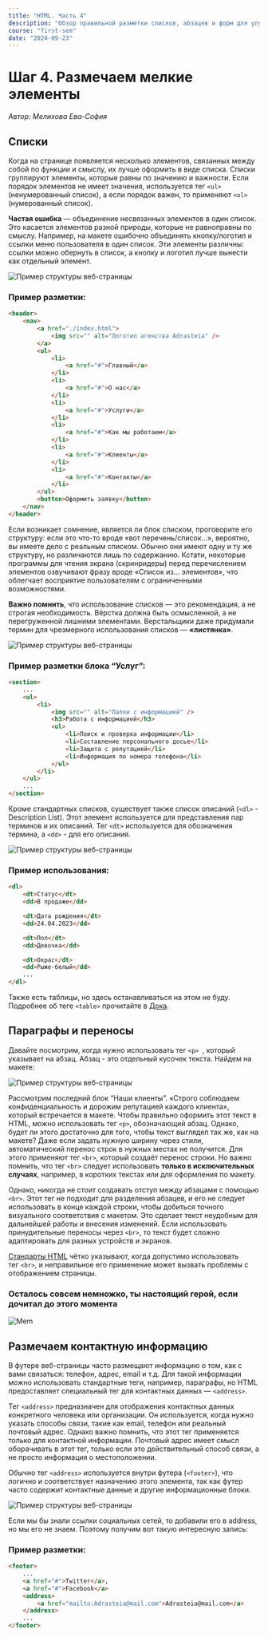 ```yaml
---
title: "HTML. Часть 4"
description: "Обзор правильной разметки списков, абзацев и форм для улучшения семантики и доступности сайта."
course: "first-sem"
date: "2024-09-23"
---
```


# Шаг 4. Размечаем мелкие элементы

_Автор: Мелихова Ева-София_

## Списки

Когда на странице появляется несколько элементов, связанных между собой по функции и смыслу, их лучше оформить в виде списка. Списки группируют элементы, которые равны по значению и важности. Если порядок элементов не имеет значения, используется тег `<ul>` (ненумерованный список), а если порядок важен, то применяют `<ol>` (нумерованный список).

**Частая ошибка** — объединение несвязанных элементов в один список. Это касается элементов разной природы, которые не равноправны по смыслу. Например, на макете ошибочно объединять кнопку/логотип и ссылки меню пользователя в один список. Эти элементы различны: ссылки можно обернуть в список, а кнопку и логотип лучше вынести как отдельный элемент.

![Пример структуры веб-страницы](/web-course-site/html/example7.png)

### Пример разметки:

```html
<header>
    <nav>
        <a href="./index.html">
            <img src="" alt="Логотип агенства Adrasteia" />
        </a>
        <ul>
            <li>
                <a href="#">Главный</a>
            </li>
            <li>
                <a href="#">О нас</a>
            </li>
            <li>
                <a href="#">Услуги</a>
            </li>
            <li>
                <a href="#">Как мы работаем</a>
            </li>
            <li>
                <a href="#">Клиенты</a>
            </li>
            <li>
                <a href="#">Контакты</a>
            </li>
        </ul>
        <button>Оформить заявку</button>
    </nav>
</header>
```

Если возникает сомнение, является ли блок списком, проговорите его структуру: если это что-то вроде «вот перечень/список...», вероятно, вы имеете дело с реальным списком. Обычно они имеют одну и ту же структуру, но различаются лишь по содержанию. Кстати, некоторые программы для чтения экрана (скринридеры) перед перечислением элементов озвучивают фразу вроде «Список из... элементов», что облегчает восприятие пользователям с ограниченными возможностями.

**Важно помнить**, что использование списков — это рекомендация, а не строгая необходимость. Вёрстка должна быть осмысленной, а не перегруженной лишними элементами. Верстальщики даже придумали термин для чрезмерного использования списков — **«листянка»**.

![Пример структуры веб-страницы](/web-course-site/html/example8.png)

### Пример разметки блока “Услуг”:

```html
<section>
    ...
    <ul>
        <li>
            <img src="" alt="Папки с информацией" />
            <h3>Работа с информацией</h3>
            <ul>
                <li>Поиск и проверка информации</li>
                <li>Составление персонального досье</li>
                <li>Защита с репутацией</li>
                <li>Информация по номера телефона</li>
            </ul>
        </li>
    </ul>
    ...
</section>
```

Кроме стандартных списков, существует также список описаний (`<dl>` - Description List). Этот элемент используется для представления пар терминов и их описаний. Тег `<dt>` используется для обозначения термина, а `<dd>` - для его описания.

![Пример структуры веб-страницы](/web-course-site/html/example9.png)

### Пример использования:

```html
<dl>
    <dt>Статус</dt>
    <dd>В продаже</dd>

    <dt>Дата рождения</dt>
    <dd>24.04.2023</dd>

    <dt>Пол</dt>
    <dd>Девочка</dd>

    <dt>Окрас</dt>
    <dd>Рыже-белый</dd>
    ...
</dl>
```

Также есть таблицы, но здесь останавливаться на этом не буду. Подробнее об теге `<table>` прочитайте в [Дока](https://doka.guide/html/tables/).

## Параграфы и переносы

Давайте посмотрим, когда нужно использовать тег `<p> `, который указывает на абзац. Абзац - это отдельный кусочек текста. Найдем на макете:

![Пример структуры веб-страницы](/web-course-site/html/example10.png)

Рассмотрим последний блок “Наши клиенты”. «Строго соблюдаем конфиденциальность и дорожим репутацией каждого клиента», который встречается в макете. Чтобы правильно оформить этот текст в HTML, можно использовать тег `<p>`, обозначающий абзац. Однако, будет ли этого достаточно для того, чтобы текст выглядел так же, как на макете? Даже если задать нужную ширину через стили, автоматический перенос строк в нужных местах не получится. Для этого применяют тег `<br>`, который создаёт перенос строки. Но важно помнить, что тег `<br>` следует использовать **только в исключительных случаях**, например, в коротких текстах или для оформления по макету.

Однако, никогда не стоит создавать отступ между абзацами с помощью `<br>`. Этот тег не подходит для разделения абзацев, и его не следует использовать в конце каждой строки, чтобы добиться точного визуального соответствия с макетом. Это сделает текст неудобным для дальнейшей работы и внесения изменений. Если использовать принудительные переносы через `<br>`, то текст будет сложно адаптировать для разных устройств и экранов.

[Стандарты HTML](https://html.spec.whatwg.org/multipage/text-level-semantics.html#the-br-element) чётко указывают, когда допустимо использовать тег `<br>`, и неправильное его применение может вызвать проблемы с отображением страницы.

### Осталось совсем немножко, ты настоящий герой, если дочитал до этого момента

![Mem](/web-course-site/html/mem1.png)

## Размечаем контактную информацию

В футере веб-страницы часто размещают информацию о том, как с вами связаться: телефон, адрес, email и т.д. Для такой информации можно использовать стандартные теги, например, параграфы, но HTML предоставляет специальный тег для контактных данных — `<address>`.

Тег `<address>` предназначен для отображения контактных данных конкретного человека или организации. Он используется, когда нужно указать способы связи, такие как email, телефон или реальный почтовый адрес. Однако важно помнить, что этот тег применяется только для контактной информации. Почтовый адрес имеет смысл оборачивать в этот тег, только если это действительный способ связи, а не просто информация о местоположении.

Обычно тег `<address>` используется внутри футера (`<footer>`), что логично и соответствует назначению этого элемента, так как футер часто содержит контактные данные и другие информационные блоки.

![Пример структуры веб-страницы](/web-course-site/html/example12.png)

Если мы бы знали ссылки социальных сетей, то добавили его в address, но мы его не знаем.
Поэтому получим вот такую интересную запись:

### Пример разметки:

```html
<footer>
    ...
    <a href="#">Twitter</a>,
    <a href="#">Facebook</a>
    <address>
        <a href="mailto:Adrasteia@mail.com">Adrasteia@mail.com</a>
    </address>
    ...
</footer>
```

